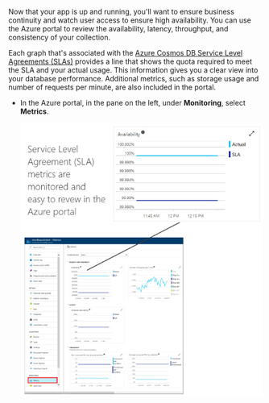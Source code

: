 Now that your app is up and running, you'll want to ensure business continuity and watch user access to ensure high availability. You can use the Azure portal to review the availability, latency, throughput, and consistency of your collection. 

Each graph that's associated with the [Azure Cosmos DB Service Level Agreements (SLAs)](https://www.azure.cn/support/sla/documentdb/) provides a line that shows the quota required to meet the SLA and your actual usage. This information gives you a clear view into your database performance. Additional metrics, such as storage usage and number of requests per minute, are also included in the portal.

* In the Azure portal, in the pane on the left, under **Monitoring**, select **Metrics**.

    ![Todo app with sample data](./media/cosmos-db-tutorial-review-slas/azure-cosmosdb-portal-metrics-slas.png)
<!--Update_Description: wording update-->
<!--ms.date: 09/25/2017-->